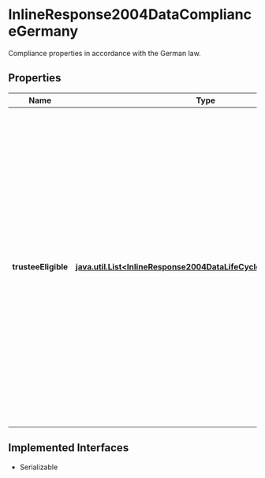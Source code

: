 

# InlineResponse2004DataComplianceGermany

Compliance properties in accordance with the German law.

## Properties

Name | Type | Description | Notes
------------ | ------------- | ------------- | -------------
**trusteeEligible** | [**java.util.List&lt;InlineResponse2004DataLifeCycleMaturityPerpetual&gt;**](InlineResponse2004DataLifeCycleMaturityPerpetual.md) | Indicates whether debt instruments eligible for investments by trustees according to §§1806ff of the BGB (German Civil Code) are among the results. The German legislative has declared it to be virtually free of the risk of loss, such as government and state bonds. Eligible are primarily German debt instruments. |  [optional]


## Implemented Interfaces

* Serializable


